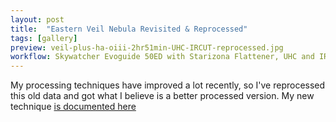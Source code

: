 ```yaml
---
layout: post
title:  "Eastern Veil Nebula Revisited & Reprocessed"
tags: [gallery]
preview: veil-plus-ha-oiii-2hr51min-UHC-IRCUT-reprocessed.jpg
workflow: Skywatcher Evoguide 50ED with Starizona Flattener, UHC and IR Cut filter, Risingcam IMX585, guided ~2hr 50mins of data
---
```

My processing techniques have improved a lot recently, so I've reprocessed this old data and got what I believe is a better processed version. My new technique [is documented here](/tutorials/workflow/)
